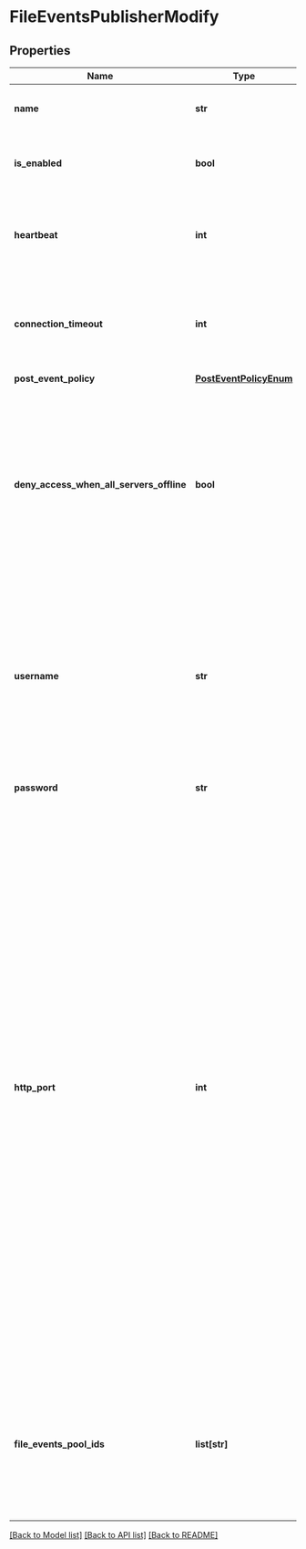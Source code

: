 # FileEventsPublisherModify

## Properties
Name | Type | Description | Notes
------------ | ------------- | ------------- | -------------
**name** | **str** | Unique name of the file events publisher. | [optional] 
**is_enabled** | **bool** | Whether or not the event publisher will publish events. | [optional] 
**heartbeat** | **int** | Time interval to scan each CEPA server (in seconds) for online/offline status.  | [optional] [default to 10]
**connection_timeout** | **int** | Timeout in milliseconds while attempting to send event to a CEPA server to determine that is offline.  | [optional] [default to 1000]
**post_event_policy** | [**PostEventPolicyEnum**](PostEventPolicyEnum.md) |  | [optional] 
**deny_access_when_all_servers_offline** | **bool** | Behavior when no configured file events servers respond. Values are: false - allow I/O to the file system to continue. true - deny I/O to the filesystem when an event cannot be published to any server.  | [optional] [default to False]
**username** | **str** | Name of a Windows user allowing Events Publishing to connect to CEPA servers. To ensure that a secure connection (via Microsoft RPC protocol) is used disable HTTP by setting http_port to 0.  | [optional] 
**password** | **str** | Password of the windows user. | [optional] 
**http_port** | **int** | TCP port number used but the service to connect to the CEPA server(s) with HTTP. Default port number is 12228. Set this value to 0 to disable HTTP. When enabled, connection via HTTP is attempted first. If HTTP connection is disabled, or the connection fails, then connection through MSRPC is attempted if all CEPP server(s) are defined by FQDN. The SMB account of the NAS server in the AD Domain is used to make the connection via MSRPC. Note that HTTP connections should only be used on secure networks, as it is neither SSL nor authenticated.  | [optional] [default to 12228]
**file_events_pool_ids** | **list[str]** | The list of file events pool identifiers included in this file events publisher. Maximum of 3 file events pools can be associated to a file events publisher. | [optional] 

[[Back to Model list]](../README.md#documentation-for-models) [[Back to API list]](../README.md#documentation-for-api-endpoints) [[Back to README]](../README.md)


